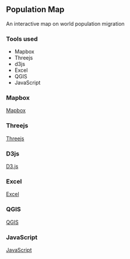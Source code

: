 ## Population Map

An interactive map on world population migration

### Tools used
- Mapbox 
- Threejs
- d3js
- Excel 
- QGIS 
- JavaScript

### Mapbox
[Mapbox](https://docs.mapbox.com/) 

### Threejs
[Threejs](https://threejs.org/)

### D3js
[D3.js](https://d3js.org/)

### Excel
[Excel](https://www.microsoft.com/en-ww/microsoft-365/excel)

### QGIS
[QGIS](https://qgis.org/)

### JavaScript
[JavaScript](https://developer.mozilla.org/en-US/docs/Web/JavaScript)


